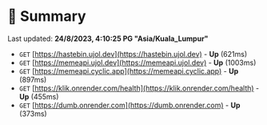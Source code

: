 # 📖 Summary
Last updated: **24/8/2023, 4:10:25 PG "Asia/Kuala_Lumpur"**

- `GET` [https://hastebin.ujol.dev](https://hastebin.ujol.dev) - **Up** (621ms)
- `GET` [https://memeapi.ujol.dev](https://memeapi.ujol.dev) - **Up** (1003ms)
- `GET` [https://memeapi.cyclic.app](https://memeapi.cyclic.app) - **Up** (897ms)
- `GET` [https://klik.onrender.com/health](https://klik.onrender.com/health) - **Up** (455ms)
- `GET` [https://dumb.onrender.com](https://dumb.onrender.com) - **Up** (373ms)
